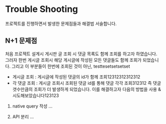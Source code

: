 # Trouble Shooting

프로젝트를 진행하면서 발생한 문제점들과 해결법 서술합니다.

## N+1 문제점

처음 프로젝트 설계시 게시판 글 조회 시 댓글 목록도 함께 조회를 하고자 하였습니다. 그러자 한번 게시글 조회시 해당 게시글에 작성된 모든 댓글들도 함께 조회가 되었습니다.
그리고 이 부분들이 한번에 조회된 것이 아닌, testtesetsetsetset

- 게시글 조회 : 게시글에 작성된 댓글의 id가 함께 조회12312312312312
- 각 댓글 조회 : 게시글 조회시 조회된 댓글 id를 통해 댓글 각각 조회312312
  즉 댓글 갯수만큼의 조회가 더 발생하게 되었습니다. 이를 해결하고자 다음의 방법을 사용 & 시도해보았습니다123123

1. native query 작성
   ...

2. API 분리
   ...